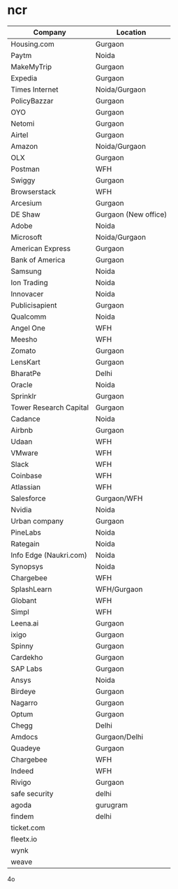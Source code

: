 # ncr

| Company | Location |
| --- | --- |
| Housing.com | Gurgaon |
| Paytm | Noida |
| MakeMyTrip | Gurgaon |
| Expedia | Gurgaon |
| Times Internet | Noida/Gurgaon |
| PolicyBazzar | Gurgaon |
| OYO | Gurgaon |
| Netomi | Gurgaon |
| Airtel | Gurgaon |
| Amazon | Noida/Gurgaon |
| OLX | Gurgaon |
| Postman | WFH |
| Swiggy | Gurgaon |
| Browserstack | WFH |
| Arcesium | Gurgaon |
| DE Shaw | Gurgaon (New office) |
| Adobe | Noida |
| Microsoft | Noida/Gurgaon |
| American Express | Gurgaon |
| Bank of America | Gurgaon |
| Samsung | Noida |
| Ion Trading | Noida |
| Innovacer | Noida |
| Publicisapient | Gurgaon |
| Qualcomm | Noida |
| Angel One | WFH |
| Meesho | WFH |
| Zomato | Gurgaon |
| LensKart | Gurgaon |
| BharatPe | Delhi |
| Oracle | Noida |
| Sprinklr | Gurgaon |
| Tower Research Capital | Gurgaon |
| Cadance | Noida |
| Airbnb | Gurgaon |
| Udaan | WFH |
| VMware | WFH |
| Slack | WFH |
| Coinbase | WFH |
| Atlassian | WFH |
| Salesforce | Gurgaon/WFH |
| Nvidia | Noida |
| Urban company | Gurgaon |
| PineLabs | Noida |
| Rategain | Noida |
| Info Edge (Naukri.com) | Noida |
| Synopsys | Noida |
| Chargebee | WFH |
| SplashLearn | WFH/Gurgaon |
| Globant | WFH |
| Simpl | WFH |
| Leena.ai | Gurgaon |
| ixigo | Gurgaon |
| Spinny | Gurgaon |
| Cardekho | Gurgaon |
| SAP Labs | Gurgaon |
| Ansys | Noida |
| Birdeye | Gurgaon |
| Nagarro | Gurgaon |
| Optum | Gurgaon |
| Chegg | Delhi |
| Amdocs | Gurgaon/Delhi |
| Quadeye | Gurgaon |
| Chargebee | WFH |
| Indeed | WFH |
| Rivigo | Gurgaon |
| safe security | delhi |
| agoda | gurugram |
| findem | delhi |
| ticket.com |  |
| fleetx.io |  |
| wynk |  |
| weave |  |

4o